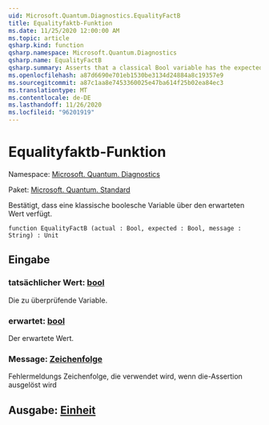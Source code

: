 ```yaml
---
uid: Microsoft.Quantum.Diagnostics.EqualityFactB
title: Equalityfaktb-Funktion
ms.date: 11/25/2020 12:00:00 AM
ms.topic: article
qsharp.kind: function
qsharp.namespace: Microsoft.Quantum.Diagnostics
qsharp.name: EqualityFactB
qsharp.summary: Asserts that a classical Bool variable has the expected value.
ms.openlocfilehash: a87d6690e701eb1530be3134d24884a8c19357e9
ms.sourcegitcommit: a87c1aa8e7453360025e47ba614f25b02ea84ec3
ms.translationtype: MT
ms.contentlocale: de-DE
ms.lasthandoff: 11/26/2020
ms.locfileid: "96201919"
---
```

# <a name="equalityfactb-function"></a>Equalityfaktb-Funktion

Namespace: [Microsoft. Quantum. Diagnostics](xref:Microsoft.Quantum.Diagnostics)

Paket: [Microsoft. Quantum. Standard](https://nuget.org/packages/Microsoft.Quantum.Standard)


Bestätigt, dass eine klassische boolesche Variable über den erwarteten Wert verfügt.

```qsharp
function EqualityFactB (actual : Bool, expected : Bool, message : String) : Unit
```


## <a name="input"></a>Eingabe

### <a name="actual--bool"></a>tatsächlicher Wert: [bool](xref:microsoft.quantum.lang-ref.bool)

Die zu überprüfende Variable.


### <a name="expected--bool"></a>erwartet: [bool](xref:microsoft.quantum.lang-ref.bool)

Der erwartete Wert.


### <a name="message--string"></a>Message: [Zeichenfolge](xref:microsoft.quantum.lang-ref.string)

Fehlermeldungs Zeichenfolge, die verwendet wird, wenn die-Assertion ausgelöst wird



## <a name="output--unit"></a>Ausgabe: [Einheit](xref:microsoft.quantum.lang-ref.unit)

